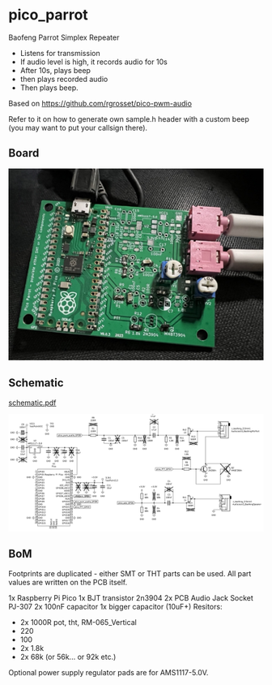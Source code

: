 # pico_parrot

Baofeng Parrot Simplex Repeater

- Listens for transmission
- If audio level is high, it records audio for 10s
- After 10s, plays beep
- then plays recorded audio
- Then plays beep.

Based on https://github.com/rgrosset/pico-pwm-audio

Refer to it on how to generate own sample.h header with a custom beep (you may want to put your callsign there).

## Board

![front](/img/board_photo.jpeg)

## Schematic

[schematic.pdf](/schematic.pdf)

![schematic](/img/schematic.png)

## BoM

Footprints are duplicated - either SMT or THT parts can be used.
All part values are written on the PCB itself.

1x Raspberry Pi Pico
1x BJT transistor 2n3904
2x PCB Audio Jack Socket PJ-307
2x 100nF capacitor
1x bigger capacitor (10uF+)
Resitors:
 - 2x 1000R pot, tht, RM-065_Vertical
 - 220
 - 100
 - 2x 1.8k
 - 2x 68k (or 56k... or 92k etc.) 

Optional power supply regulator pads are for AMS1117-5.0V.